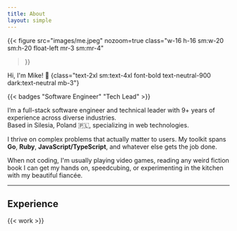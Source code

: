 ```yaml
---
title: About
layout: simple
---
```


{{< figure
  src="images/me.jpeg"
  nozoom=true
  class="w-16 h-16 sm:w-20 sm:h-20 float-left mr-3 sm:mr-4"
>}}

Hi, I'm Mike! 👋
{class="text-2xl sm:text-4xl font-bold text-neutral-900 dark:text-neutral mb-3"}

{{< badges "Software Engineer" "Tech Lead" >}}

I’m a full-stack software engineer and technical leader with 9+ years of experience
across diverse industries.\
Based in Silesia, Poland 🇵🇱, specializing in web technologies.

I thrive on complex problems that actually matter to users.
My toolkit spans __Go__, __Ruby__, __JavaScript/TypeScript__, and whatever else gets the job done.

When not coding, I'm usually playing video games, reading any weird fiction book I can get my hands on, speedcubing,
or experimenting in the kitchen with my beautiful fiancée.

---

## Experience

{{< work >}}
